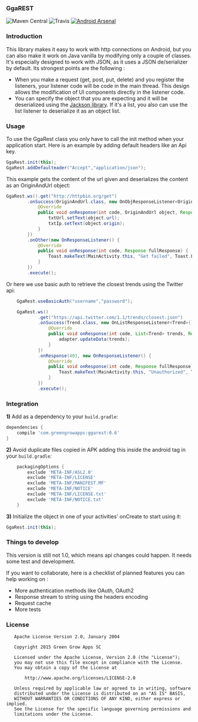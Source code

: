 ### GgaREST
![Maven Central](https://maven-badges.herokuapp.com/maven-central/com.greengrowapps/ggarest/badge.svg?style=flat)
![Travis](https://travis-ci.org/greengrowapps/ggarest.svg)
[![Android Arsenal](https://img.shields.io/badge/Android%20Arsenal-GgaREST-green.svg?style=true)](https://android-arsenal.com/details/1/2837)

### Introduction
This library makes it easy to work with http connections on Android, but you can also make it work on Java vanilla by modifying only a couple of classes. 
It's especially designed to work with JSON, as it uses a JSON de/serializer by default.
Its strongest points are the following : 
- When you make a request (get, post, put, delete) and you register the listeners, your listener code will be code in the main thread. This design allows the modification of UI components directly in the listener code.
- You can specify the object that you are expecting and it will be deserialized using the [Jackson library](https://github.com/FasterXML/jackson). If it's a list, you also can use the list listener to deserialize it as an object list.

### Usage

To use the GgaRest class you only have to call the init method when your application start. 
Here is an example by adding default headers like an Api key.

```java
GgaRest.init(this);
GgaRest.addDefaulteader("Accept","application/json");
```
This example gets the content of the url given and deserializes the content as an OriginAndUrl object:

```java
GgaRest.ws().get("http://httpbin.org/get")
        .onSuccess(OriginAndUrl.class, new OnObjResponseListener<OriginAndUrl>() {
            @Override
            public void onResponse(int code, OriginAndUrl object, Response fullResponse) {
                txtUrl.setText(object.url);
                txtIp.setText(object.origin);
            }
        })
        .onOther(new OnResponseListener() {
            @Override
            public void onResponse(int code, Response fullResponse) {
                Toast.makeText(MainActivity.this, "Get failed", Toast.LENGTH_SHORT).show();
            }
        })
        .execute();
```
Or here we use basic auth to retrieve the closest trends using the Twitter api:

```java
    GgaRest.useBasicAuth("username","password");

    GgaRest.ws()
            .get("https://api.twitter.com/1.1/trends/closest.json")
            .onSuccess(Trend.class, new OnListResponseListener<Trend>() {
                @Override
                public void onResponse(int code, List<Trend> trends, Response fullResponse) {
                    adapter.updateData(trends);
                }
            })
            .onResponse(401, new OnResponseListener() {
                @Override
                public void onResponse(int code, Response fullResponse) {
                    Toast.makeText(MainActivity.this, "Unauthorized", Toast.LENGTH_SHORT).show();
                }
            })
            .execute();
```
    
### Integration

**1)** Add as a dependency to your ``build.gradle``:

```groovy
dependencies {
    compile 'com.greengrowapps:ggarest:0.6'
}
```

**2)** Avoid duplicate files copied in APK adding this inside the android tag in your ``build.gradle``:

```groovy
    packagingOptions {
        exclude 'META-INF/ASL2.0'
        exclude 'META-INF/LICENSE'
        exclude 'META-INF/MANIFEST.MF'
        exclude 'META-INF/NOTICE'
        exclude 'META-INF/LICENSE.txt'
        exclude 'META-INF/NOTICE.txt'
    }
```

**3)** Initialize the object in one of your activities' onCreate to start using it:

```java
GgaRest.init(this);
```
    
### Things to develop
This version is still not 1.0, which means api changes could happen. It needs some test and development.

If you want to collaborate, here is a checklist of planned features you can help working on :
+ More authentication methods like OAuth, OAuth2
+ Response stream to string using the headers encoding
+ Request cache
+ More tests

### License

```
   Apache License Version 2.0, January 2004

   Copyright 2015 Green Grow Apps SC

   Licensed under the Apache License, Version 2.0 (the "License");
   you may not use this file except in compliance with the License.
   You may obtain a copy of the License at

       http://www.apache.org/licenses/LICENSE-2.0

   Unless required by applicable law or agreed to in writing, software
   distributed under the License is distributed on an "AS IS" BASIS,
   WITHOUT WARRANTIES OR CONDITIONS OF ANY KIND, either express or implied.
   See the License for the specific language governing permissions and
   limitations under the License.

```
    

